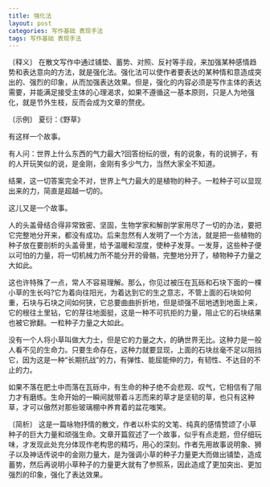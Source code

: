 ```yaml
---
title: 强化法
layout: post
categories: 写作基础 表现手法
tags: 写作基础 表现手法
---
```


〔释义〕 在散文写作中通过铺垫、蓄势、对照、反衬等手段，来加强某种感情趋势和表达意向的方法，就是强化法。强化法可以使作者要表达的某种情和意造成突出的、强烈的印象，从而加强表达效果。但是，强化的内容必须是写作主体的表达需要，并能满足接受主体的心理渴求，如果不遵循这一基本原则，只是人为地强化，就是节外生枝，反而会成为文章的赘疣。

〔示例〕 夏衍：《野草》

有这样一个故事。

有人问：世界上什么东西的气力最大?回答纷纭的很，有的说象，有的说狮子，有的人开玩笑似的说，是金刚，金刚有多少气力，当然大家全不知道。

结果，这一切答案完全不对，世界上气力最大的是植物的种子。一粒种子可以显现出来的力，简直是超越一切的。

这儿又是一个故事。

人的头盖骨结合得非常致密、坚固，生物学家和解剖学家用尽了一切的办法，要把它完整地分开来，都没有成功。后来忽然有人发明了一个方法，就是把一些植物的种子放在要剖析的头盖骨里，给予温暖和涅度，使种子发芽。一发芽，这些种子便以可怕的力量，将一切机械力所不能分开的骨骼，完整地分开了，植物种子力量之大如此。

这也许特殊了一点，常人不容易理解。那么，你见过被压在瓦砾和石块下面的一棵小草的生长吗?它为着向往阳光，为着达到它的生之意志，不管上面的石块如何重，石块与石块之间如何狭，它总要曲曲折折地，但是顽强不屈地透到地面上来，它的根往土里钻，它的芽往地面挺，这是一种不可抗拒的力量，阻止它的石块结果也被它掀翻。一粒种子力量之大如此。

没有一个人将小草叫做大力士，但是它的力量之大，的确世界无比。这种力是一般人看不见的生命力。只要生命存在，这种力就要显现，上面的石块丝毫不足以阻挡它，因为这是一种“长期抗战”的力，有弹性、能屈能伸的力，有韧性、不达目的不止的力。

如果不落在肥土中而落在瓦砾中，有生命的种子绝不会悲观、叹气，它相信有了阻力才有磨练。生命开始的一瞬间就带着斗志而来的草才是坚韧的草，也只有这种草，才可以傲然对那些玻璃棚中养育着的盆花嗤笑。

〔简析〕 这是一篇咏物抒情的散文，作者以朴实的文笔、纯真的感情赞颂了小草种子的巨大力量和顽强生命。文章开篇叙述了一个故事，似乎有点走题，但仔细玩味，才发现此处充分体现作老构思的精巧，用心的深刻。作者先用故事说明象、狮子以及神话传说中的金刚力量大，是为强调小草的种子力量更大而做出铺垫，造成蓄势，然后再说明小草种子的力量更大就有了参照系，因此造成了更加突出、更加强烈的印象，强化了表达效果。 